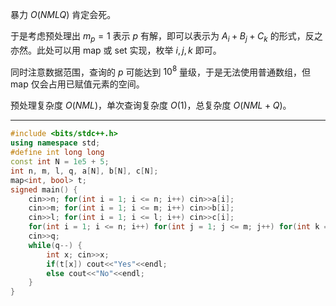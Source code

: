 暴力 $O(NMLQ)$ 肯定会死。

于是考虑预处理出 $m_p=1$ 表示 $p$ 有解，即可以表示为 $A_i+B_j+C_k$ 的形式，反之亦然。此处可以用 map 或 set 实现，枚举 $i,j,k$ 即可。

同时注意数据范围，查询的 $p$ 可能达到 $10^8$ 量级，于是无法使用普通数组，但 map 仅会占用已赋值元素的空间。

预处理复杂度 $O(NML)$，单次查询复杂度 $O(1)$，总复杂度 $O(NML+Q)$。

---

```cpp
#include <bits/stdc++.h>
using namespace std;
#define int long long
const int N = 1e5 + 5;
int n, m, l, q, a[N], b[N], c[N];
map<int, bool> t;
signed main() {
    cin>>n; for(int i = 1; i <= n; i++) cin>>a[i];
    cin>>m; for(int i = 1; i <= m; i++) cin>>b[i];
    cin>>l; for(int i = 1; i <= l; i++) cin>>c[i];
    for(int i = 1; i <= n; i++) for(int j = 1; j <= m; j++) for(int k = 1; k <= l; k++) t[a[i] + b[j] + c[k]] = 1;
    cin>>q;
    while(q--) {
        int x; cin>>x;
        if(t[x]) cout<<"Yes"<<endl;
        else cout<<"No"<<endl;
    }
}
```